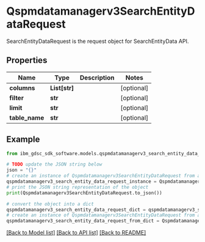 # Qspmdatamanagerv3SearchEntityDataRequest

SearchEntityDataRequest is the request object for SearchEntityData API.

## Properties

Name | Type | Description | Notes
------------ | ------------- | ------------- | -------------
**columns** | **List[str]** |  | [optional] 
**filter** | **str** |  | [optional] 
**limit** | **str** |  | [optional] 
**table_name** | **str** |  | [optional] 

## Example

```python
from ibm_gdsc_sdk_software.models.qspmdatamanagerv3_search_entity_data_request import Qspmdatamanagerv3SearchEntityDataRequest

# TODO update the JSON string below
json = "{}"
# create an instance of Qspmdatamanagerv3SearchEntityDataRequest from a JSON string
qspmdatamanagerv3_search_entity_data_request_instance = Qspmdatamanagerv3SearchEntityDataRequest.from_json(json)
# print the JSON string representation of the object
print(Qspmdatamanagerv3SearchEntityDataRequest.to_json())

# convert the object into a dict
qspmdatamanagerv3_search_entity_data_request_dict = qspmdatamanagerv3_search_entity_data_request_instance.to_dict()
# create an instance of Qspmdatamanagerv3SearchEntityDataRequest from a dict
qspmdatamanagerv3_search_entity_data_request_from_dict = Qspmdatamanagerv3SearchEntityDataRequest.from_dict(qspmdatamanagerv3_search_entity_data_request_dict)
```
[[Back to Model list]](../README.md#documentation-for-models) [[Back to API list]](../README.md#documentation-for-api-endpoints) [[Back to README]](../README.md)


